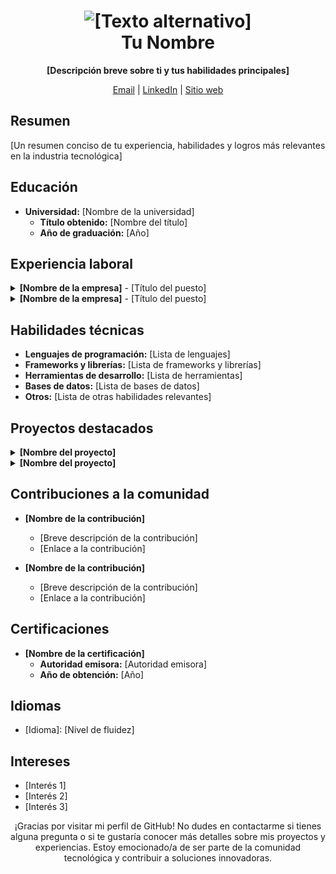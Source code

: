<h1 align="center">
  <img src="[Enlace a tu logo o imagen personalizada]" alt="[Texto alternativo]"><br>
  Tu Nombre
</h1>

<p align="center">
  <b>[Descripción breve sobre ti y tus habilidades principales]</b>
</p>

<p align="center">
  <a href="mailto:[tu correo electrónico]">Email</a> |
  <a href="[Enlace a tu perfil de LinkedIn]">LinkedIn</a> |
  <a href="[Enlace a tu sitio web personal o portafolio]">Sitio web</a>
</p>

## Resumen

[Un resumen conciso de tu experiencia, habilidades y logros más relevantes en la industria tecnológica]

## Educación

- **Universidad:** [Nombre de la universidad]
  - **Título obtenido:** [Nombre del título]
  - **Año de graduación:** [Año]

## Experiencia laboral

<details>
  <summary><b>[Nombre de la empresa]</b> - [Título del puesto]</summary>

  - **Fecha de inicio:** [Fecha de inicio]
  - **Fecha de finalización:** [Fecha de finalización]
  - **Ubicación:** [Ubicación]

  [Descripción de tus responsabilidades y logros clave en el puesto]
</details>

<details>
  <summary><b>[Nombre de la empresa]</b> - [Título del puesto]</summary>

  - **Fecha de inicio:** [Fecha de inicio]
  - **Fecha de finalización:** [Fecha de finalización]
  - **Ubicación:** [Ubicación]

  [Descripción de tus responsabilidades y logros clave en el puesto]
</details>

## Habilidades técnicas

- **Lenguajes de programación:** [Lista de lenguajes]
- **Frameworks y librerías:** [Lista de frameworks y librerías]
- **Herramientas de desarrollo:** [Lista de herramientas]
- **Bases de datos:** [Lista de bases de datos]
- **Otros:** [Lista de otras habilidades relevantes]

## Proyectos destacados

<details>
  <summary><b>[Nombre del proyecto]</b></summary>

  [Breve descripción del proyecto]
  - [Enlace al proyecto o repositorio]
</details>

<details>
  <summary><b>[Nombre del proyecto]</b></summary>

  [Breve descripción del proyecto]
  - [Enlace al proyecto o repositorio]
</details>

## Contribuciones a la comunidad

- **[Nombre de la contribución]**
  - [Breve descripción de la contribución]
  - [Enlace a la contribución]

- **[Nombre de la contribución]**
  - [Breve descripción de la contribución]
  - [Enlace a la contribución]

## Certificaciones

- **[Nombre de la certificación]**
  - **Autoridad emisora:** [Autoridad emisora]
  - **Año de obtención:** [Año]

## Idiomas

- [Idioma]: [Nivel de fluidez]

## Intereses

- [Interés 1]
- [Interés 2]
- [Interés 3]

<p align="center">
  ¡Gracias por visitar mi perfil de GitHub! No dudes en contactarme si tienes alguna pregunta o si te gustaría conocer más detalles sobre mis proyectos y experiencias. Estoy emocionado/a de ser parte de la comunidad tecnológica y contribuir a soluciones innovadoras.
</p>
